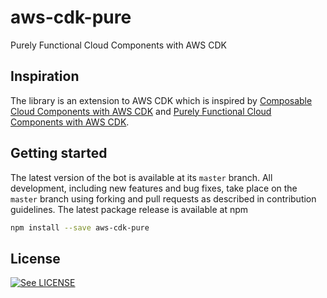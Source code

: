 # aws-cdk-pure

Purely Functional Cloud Components with AWS CDK


## Inspiration

The library is an extension to AWS CDK which is inspired by [Composable Cloud Components with AWS CDK](https://i.am.fog.fish/2019/07/28/composable-cloud-components-with-aws-cdk.html) and [Purely Functional Cloud Components with AWS CDK](https://i.am.fog.fish/2019/08/23/purely-functional-cloud-with-aws-cdk.html).


## Getting started

The latest version of the bot is available at its `master` branch. All development, including new features and bug fixes, take place on the `master` branch using forking and pull requests as described in contribution guidelines. The latest package release is available at npm

```bash
npm install --save aws-cdk-pure
```

## License

[![See LICENSE](https://img.shields.io/github/license/fogfish/aws-cdk-pure.svg?style=for-the-badge)](LICENSE)
